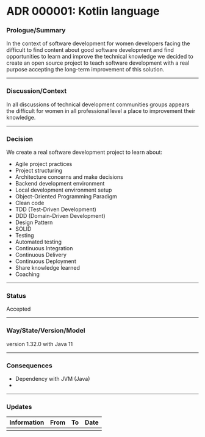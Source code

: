 # ADR 000001: Kotlin language

### **Prologue/Summary**

In the context of software development for women developers facing the difficult to find content about good software development and find opportunities to learn and improve the technical knowledge we decided to create an open source project to teach software development with a real purpose accepting the long-term improvement of this solution. 
__________

### **Discussion/Context**

In all discussions of technical development communities groups appears the difficult for women in all professional level a place to improvement their knowledge. 
___________

### **Decision**
We create a real software development project to learn about:
* Agile project practices
* Project structuring
* Architecture concerns and make decisions
* Backend development environment
* Local development environment setup
* Object-Oriented Programming Paradigm
* Clean code
* TDD (Test-Driven Development)
* DDD (Domain-Driven Development)
* Design Pattern
* SOLID
* Testing
* Automated testing
* Continuous Integration
* Continuous Delivery
* Continuous Deployment
* Share knowledge learned
* Coaching
___________
### **Status**
Accepted
___________
### **Way/State/Version/Model**
 version 1.32.0 with Java 11
___________
### **Consequences**
* Dependency with JVM (Java)
* 
___________
### **Updates**
| Information | From | To | Date |
|---|---|---|---|
| | | | |